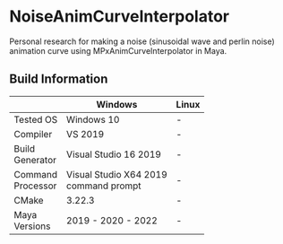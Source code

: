 # NoiseAnimCurveInterpolator
Personal research for making a noise (sinusoidal wave and perlin noise) animation curve using MPxAnimCurveInterpolator in Maya.

## Build Information

|  | **Windows** | **Linux** |
|---|---|---|
| Tested OS | Windows 10 | - |
| Compiler | VS 2019 | - |
| Build<br>Generator | Visual Studio 16 2019 | - |
| Command<br>Processor | Visual Studio X64 2019<br>command prompt | - |
| CMake | 3.22.3 | - |
| Maya<br>Versions | 2019 - 2020 - 2022 | - |

